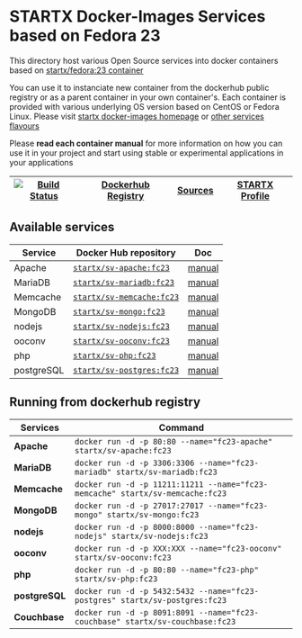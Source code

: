 # STARTX Docker-Images Services based on Fedora 23

This directory host various Open Source services into docker containers based on [startx/fedora:23 container](https://hub.docker.com/r/startx/fedora)

You can use it to instanciate new container from the dockerhub public registry 
or as a parent container in your own container's. 
Each container is provided with various underlying OS version based on CentOS or 
Fedora Linux. Please visit [startx docker-images homepage](https://github.com/startxfr/docker-images/)
or [other services flavours](https://github.com/startxfr/docker-images/Services#container-flavours)

Please **read each container manual** for more information on how you can use it in 
your project and start using stable or experimental applications in your applications

| [![Build Status](https://travis-ci.org/startxfr/docker-images.svg?branch=fc23)](https://travis-ci.org/startxfr/docker-images) | [Dockerhub Registry](https://hub.docker.com/r/startx) | [Sources](https://github.com/startxfr/docker-images/)             | [STARTX Profile](https://github.com/startxfr) | 
|-------------------------------------------------------------------------------------------------------------------|-------------------------------------------------------|-------------------------------------------------------------------|-----------------------------------------------|

## Available services

| Service       | Docker Hub repository                                                     | Doc
|---------------|---------------------------------------------------------------------------|-----------------------------
| Apache        | [`startx/sv-apache:fc23`](https://hub.docker.com/r/startx/sv-apache)      | [manual](apache/README.md)
| MariaDB       | [`startx/sv-mariadb:fc23`](https://hub.docker.com/r/startx/sv-mariadb)    | [manual](mariadb/README.md)
| Memcache      | [`startx/sv-memcache:fc23`](https://hub.docker.com/r/startx/sv-memcache)  | [manual](memcache/README.md) 
| MongoDB       | [`startx/sv-mongo:fc23`](https://hub.docker.com/r/startx/sv-mongo)        | [manual](mongo/README.md)
| nodejs        | [`startx/sv-nodejs:fc23`](https://hub.docker.com/r/startx/sv-nodejs)      | [manual](nodejs/README.md)
| ooconv        | [`startx/sv-ooconv:fc23`](https://hub.docker.com/r/startx/sv-ooconv)      | [manual](ooconv/README.md)
| php           | [`startx/sv-php:fc23`](https://hub.docker.com/r/startx/sv-php)            | [manual](php/README.md)
| postgreSQL    | [`startx/sv-postgres:fc23`](https://hub.docker.com/r/startx/sv-postgres)  | [manual](postgres/README.md)


## Running from dockerhub registry

| Services            | Command                                                                        |
|---------------------|--------------------------------------------------------------------------------|
| **Apache**          | `docker run -d -p 80:80 --name="fc23-apache" startx/sv-apache:fc23`            | 
| **MariaDB**         | `docker run -d -p 3306:3306 --name="fc23-mariadb" startx/sv-mariadb:fc23`      | 
| **Memcache**        | `docker run -d -p 11211:11211 --name="fc23-memcache" startx/sv-memcache:fc23`  | 
| **MongoDB**         | `docker run -d -p 27017:27017 --name="fc23-mongo" startx/sv-mongo:fc23`        | 
| **nodejs**          | `docker run -d -p 8000:8000 --name="fc23-nodejs" startx/sv-nodejs:fc23`        | 
| **ooconv**          | `docker run -d -p XXX:XXX --name="fc23-ooconv" startx/sv-ooconv:fc23`          | 
| **php**             | `docker run -d -p 80:80 --name="fc23-php" startx/sv-php:fc23`                  | 
| **postgreSQL**      | `docker run -d -p 5432:5432 --name="fc23-postgres" startx/sv-postgres:fc23`    | 
| **Couchbase**       | `docker run -d -p 8091:8091 --name="fc23-couchbase" startx/sv-couchbase:fc23`  | 
